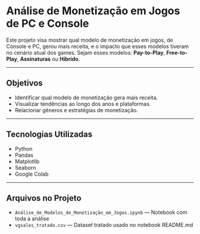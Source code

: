 # Análise de Monetização em Jogos de PC e Console

Este projeto visa mostrar qual modelo de monetização em jogos, de Console e PC, gerou mais receita, e o impacto que esses modelos tiveram no cenário atual dos games. Sejam esses modelos: **Pay-to-Play**, **Free-to-Play**, **Assinaturas** ou **Híbrido**.

---

## Objetivos

- Identificar qual modelo de monetização gera mais receita.
- Visualizar tendências ao longo dos anos e plataformas.
- Relacionar gêneros e estratégias de monetização.

---

## Tecnologias Utilizadas

- Python
- Pandas
- Matplotlib
- Seaborn
- Google Colab

---

## Arquivos no Projeto

- `Análise_de_Modelos_de_Monetização_em_Jogos.ipynb` — Notebook com toda a análise
- `vgsales_tratado.csv` — Dataset tratado usado no notebook
README.md

